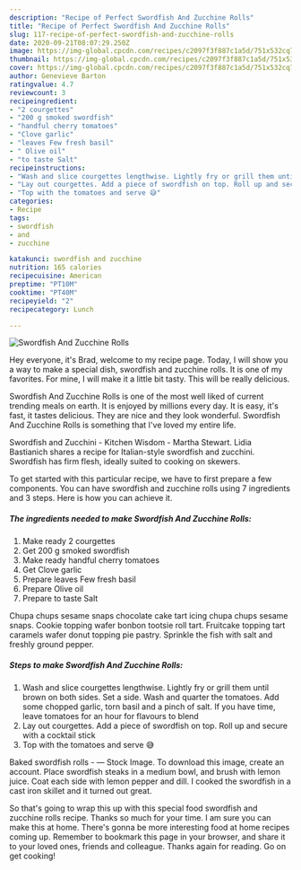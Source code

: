 ```yaml
---
description: "Recipe of Perfect Swordfish And Zucchine Rolls"
title: "Recipe of Perfect Swordfish And Zucchine Rolls"
slug: 117-recipe-of-perfect-swordfish-and-zucchine-rolls
date: 2020-09-21T08:07:29.250Z
image: https://img-global.cpcdn.com/recipes/c2097f3f887c1a5d/751x532cq70/swordfish-and-zucchine-rolls-recipe-main-photo.jpg
thumbnail: https://img-global.cpcdn.com/recipes/c2097f3f887c1a5d/751x532cq70/swordfish-and-zucchine-rolls-recipe-main-photo.jpg
cover: https://img-global.cpcdn.com/recipes/c2097f3f887c1a5d/751x532cq70/swordfish-and-zucchine-rolls-recipe-main-photo.jpg
author: Genevieve Barton
ratingvalue: 4.7
reviewcount: 3
recipeingredient:
- "2 courgettes"
- "200 g smoked swordfish"
- "handful cherry tomatoes"
- "Clove garlic"
- "leaves Few fresh basil"
- " Olive oil"
- "to taste Salt"
recipeinstructions:
- "Wash and slice courgettes lengthwise. Lightly fry or grill them until brown on both sides. Set a side. Wash and quarter the tomatoes. Add some chopped garlic, torn basil and a pinch of salt. If you have time, leave tomatoes for an hour for flavours to blend"
- "Lay out courgettes. Add a piece of swordfish on top. Roll up and secure with a cocktail stick"
- "Top with the tomatoes and serve 😅"
categories:
- Recipe
tags:
- swordfish
- and
- zucchine

katakunci: swordfish and zucchine 
nutrition: 165 calories
recipecuisine: American
preptime: "PT10M"
cooktime: "PT40M"
recipeyield: "2"
recipecategory: Lunch

---
```



![Swordfish And Zucchine Rolls](https://img-global.cpcdn.com/recipes/c2097f3f887c1a5d/751x532cq70/swordfish-and-zucchine-rolls-recipe-main-photo.jpg)

Hey everyone, it's Brad, welcome to my recipe page. Today, I will show you a way to make a special dish, swordfish and zucchine rolls. It is one of my favorites. For mine, I will make it a little bit tasty. This will be really delicious.

Swordfish And Zucchine Rolls is one of the most well liked of current trending meals on earth. It is enjoyed by millions every day. It is easy, it's fast, it tastes delicious. They are nice and they look wonderful. Swordfish And Zucchine Rolls is something that I've loved my entire life.

Swordfish and Zucchini - Kitchen Wisdom - Martha Stewart. Lidia Bastianich shares a recipe for Italian-style swordfish and zucchini. Swordfish has firm flesh, ideally suited to cooking on skewers.


To get started with this particular recipe, we have to first prepare a few components. You can have swordfish and zucchine rolls using 7 ingredients and 3 steps. Here is how you can achieve it.

<!--inarticleads1-->

##### The ingredients needed to make Swordfish And Zucchine Rolls:

1. Make ready 2 courgettes
1. Get 200 g smoked swordfish
1. Make ready handful cherry tomatoes
1. Get Clove garlic
1. Prepare leaves Few fresh basil
1. Prepare  Olive oil
1. Prepare to taste Salt


Chupa chups sesame snaps chocolate cake tart icing chupa chups sesame snaps. Cookie topping wafer bonbon tootsie roll tart. Fruitcake topping tart caramels wafer donut topping pie pastry. Sprinkle the fish with salt and freshly ground pepper. 

<!--inarticleads2-->

##### Steps to make Swordfish And Zucchine Rolls:

1. Wash and slice courgettes lengthwise. Lightly fry or grill them until brown on both sides. Set a side. Wash and quarter the tomatoes. Add some chopped garlic, torn basil and a pinch of salt. If you have time, leave tomatoes for an hour for flavours to blend
1. Lay out courgettes. Add a piece of swordfish on top. Roll up and secure with a cocktail stick
1. Top with the tomatoes and serve 😅


Baked swordfish rolls - — Stock Image. To download this image, create an account. Place swordfish steaks in a medium bowl, and brush with lemon juice. Coat each side with lemon pepper and dill. I cooked the swordfish in a cast iron skillet and it turned out great. 

So that's going to wrap this up with this special food swordfish and zucchine rolls recipe. Thanks so much for your time. I am sure you can make this at home. There's gonna be more interesting food at home recipes coming up. Remember to bookmark this page in your browser, and share it to your loved ones, friends and colleague. Thanks again for reading. Go on get cooking!
